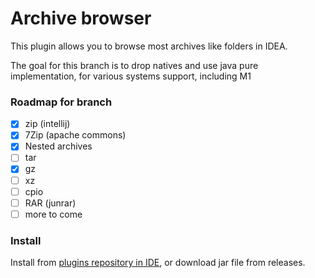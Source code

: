 # Archive browser

This plugin allows you to browse most archives like folders in IDEA.

The goal for this branch is to drop natives and use java pure implementation, for various systems support, including M1

### Roadmap for branch

- [x] zip (intellij)
- [x] 7Zip (apache commons)
- [x] Nested archives
- [ ] tar
- [x] gz
- [ ] xz
- [ ] cpio
- [ ] RAR (junrar)
- [ ] more to come

### Install

Install from [plugins repository in IDE](https://plugins.jetbrains.com/plugin/9491-archive-browser), or download jar
file from releases.
